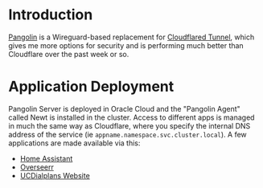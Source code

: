 # Introduction
[Pangolin](https://github.com/fosrl/pangolin) is a Wireguard-based replacement for [Cloudflared Tunnel](https://developers.cloudflare.com/cloudflare-one/connections/connect-networks/deploy-tunnels/deployment-guides/kubernetes/), which gives me more options for security and is performing much better than Cloudflare over the past week or so.

# Application Deployment
Pangolin Server is deployed in Oracle Cloud and the "Pangolin Agent" called Newt is installed in the cluster. Access to different apps is managed in much the same way as Cloudflare, where you specify the internal DNS address of the service (ie `appname.namespace.svc.cluster.local`). A few applications are made available via this:
- [Home Assistant](/manifests/homeops/homeassist)
- [Overseerr](/manifests/media-apps/overseerr)
- [UCDialplans Website](/manifests/apps/ucdialplans)

